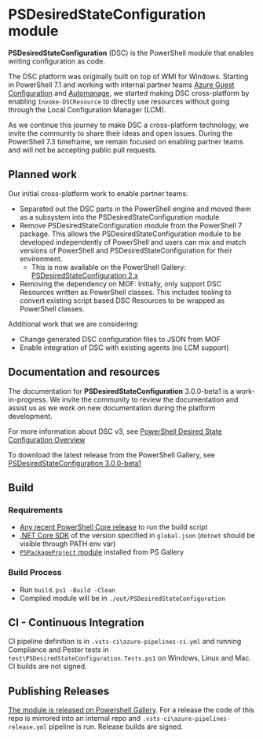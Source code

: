 # PSDesiredStateConfiguration module

**PSDesiredStateConfiguration** (DSC) is the PowerShell module that enables writing configuration as code.

The DSC platform was originally built on top of WMI for Windows. Starting in PowerShell 7.1 and working
with internal partner teams
[Azure Guest Configuration](https://docs.microsoft.com/azure/governance/policy/concepts/guest-configuration)
and [Automanage](https://azure.microsoft.com/services/azure-automanage), we started making
DSC cross-platform by enabling `Invoke-DSCResource` to directly use resources without going through
the Local Configuration Manager (LCM).

As we continue this journey to make DSC a cross-platform technology, we invite the community
to share their ideas and open issues. During the PowerShell 7.3 timeframe, we remain focused on enabling partner teams and 
will not be accepting public pull requests.

## Planned work

Our initial cross-platform work to enable partner teams:

- Separated out the DSC parts in the PowerShell engine and moved them as a subsystem into the
  PSDesiredStateConfiguration module
- Remove PSDesiredStateConfiguration module from the PowerShell 7 package. This allows the
  PSDesiredStateConfiguration module to be developed independently of PowerShell and users can mix
  and match versions of PowerShell and PSDesiredStateConfiguration for their environment.
  - This is now available on the PowerShell Gallery: [PSDesiredStateConfiguration 2.x](https://www.powershellgallery.com/packages/PSDesiredStateConfiguration)
- Removing the dependency on MOF: Initially, only support DSC Resources written as PowerShell
  classes. This includes tooling to convert existing script based DSC Resources to be wrapped as
  PowerShell classes.

Additional work that we are considering:

- Change generated DSC configuration files to JSON from MOF
- Enable integration of DSC with existing agents (no LCM support)

## Documentation and resources

The documentation for **PSDesiredStateConfiguration** 3.0.0-beta1 is a work-in-progress. We invite the
community to review the documentation and assist us as we work on new documentation during the platform
development.

For more information about DSC v3, see [PowerShell Desired State Configuration Overview](https://docs.microsoft.com/en-us/powershell/dsc/overview?view=dsc-3.0)

To download the latest release from the PowerShell Gallery, see [PSDesiredStateConfiguration 3.0.0-beta1](https://www.powershellgallery.com/packages/PSDesiredStateConfiguration/3.0.0-beta1)


## Build

### Requirements
- [Any recent PowerShell Core release](https://github.com/PowerShell/powershell/releases) to run the build script
- [.NET Core SDK](https://dotnet.microsoft.com/download/dotnet/thank-you/sdk-6.0.100-preview.4-windows-x64-binaries) of the version specified in `global.json` (`dotnet` should be visible through PATH env var)
- [`PSPackageProject` module](https://www.powershellgallery.com/packages/PSPackageProject) installed from PS Gallery

### Build Process
- Run `build.ps1 -Build -Clean`
- Compiled module will be in `./out/PSDesiredStateConfiguration`

## CI - Continuous Integration
CI pipeline definition is in `.vsts-ci\azure-pipelines-ci.yml` and running Compliance and Pester tests in `test\PSDesiredStateConfiguration.Tests.ps1` on Windows, Linux and Mac. CI builds are not signed.

## Publishing Releases
[The module is released on Powershell Gallery](https://www.powershellgallery.com/packages/PSDesiredStateConfiguration).
For a release the code of this repo is mirrored into an internal repo and `.vsts-ci\azure-pipelines-release.yml` pipeline is run. Release builds are signed.
